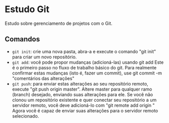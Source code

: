 # Estudo Git
Estudo sobre gerenciamento de projetos com o Git.

## Comandos
* `git init`: crie uma nova pasta, abra-a e execute o comando "git init" para criar um novo repositório.
* `git add`: você pode propor mudanças (adicioná-las) usando
git add <arquivo>
Este é o primeiro passo no fluxo de trabalho básico do git. Para realmente confirmar estas mudanças (isto é, fazer um commit), use git commit -m "comentários das alterações"
* `git push`: para enviar estas alterações ao seu repositório remoto, execute "git push origin master". Altere master para qualquer ramo (branch) desejado, enviando suas alterações para ele.
Se você não clonou um repositório existente e quer conectar seu repositório a um servidor remoto, você deve adicioná-lo com "git remote add origin <servidor>"
Agora você é capaz de enviar suas alterações para o servidor remoto selecionado.
